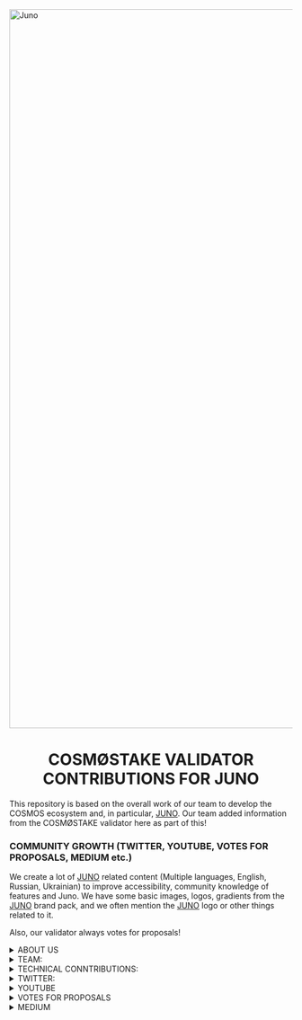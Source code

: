 <img width="1280" alt="Juno" src="https://user-images.githubusercontent.com/86729290/197387749-d7c48458-3cc7-4579-bc87-8c98a49ba67a.png">

# <h1 align="center"> COSMØSTAKE VALIDATOR CONTRIBUTIONS FOR JUNO </a> 


This repository is based on the overall work of our team to develop the COSMOS ecosystem and, in particular, [JUNO](https://www.junonetwork.io/). 
Our team added information from the COSMØSTAKE validator here as part of this!




### COMMUNITY GROWTH (TWITTER, YOUTUBE, VOTES FOR PROPOSALS, MEDIUM etc.) 

We create a lot of [JUNO](https://www.junonetwork.io/) related content (Multiple languages, English, Russian, Ukrainian) to improve accessibility, community knowledge of features and Juno. We have some basic images, logos, gradients from the [JUNO](https://www.junonetwork.io/) brand pack, and we often mention the [JUNO](https://www.junonetwork.io/) logo or other things related to it. 

Also, our validator always votes for proposals!

<details>
<summary>ABOUT US</summary>

- [WEBPAGE](http://cosmostake.com.tilda.ws)
 
</details>

<details>
<summary>TEAM:</summary>

- [Laura Kharkevych](https://github.com/LauraKhar)
- [Max Levush](https://github.com/maxlevush-COINSIDE)
- [Yan Lytvynenko](https://github.com/ZAZIK3)
- [Violetta Markush](https://github.com/vilolaa)
</details>



<details>
<summary>TECHNICAL CONNTRIBUTIONS:</summary>


- We're validator JUNO - [LINK TO COSMØSTAKE VALIDATOR](https://www.mintscan.io/juno/validators/junovaloper1fsa7hy2qgq8xnfpnendmch3v8035529g3cwcms)
<img width="1512" alt="Juno" src="https://user-images.githubusercontent.com/86729290/197390564-5b71fab1-3847-4516-9bef-562ed298bb1c.png">
</details>






<details>
<summary>TWITTER:</summary>


We create a lot of Juno-related content to improve the community's knowledge of features and inform about Juno-related news.
We use the Juno brandbook to match the style of the company. We often mention the [JUNO](https://www.junonetwork.io) logo or other related things.
________________________________________________________________________________________________________________________


- JUNO - THE ECOSYSTEM 

- [LINK TO TWITTER POST](https://twitter.com/COSM0STAKE/status/1590300622032883713?s=20&t=owEPLp3ed9cNXp20hDSD2Q)

![JUNO - THE ECOSYSTEM](https://user-images.githubusercontent.com/86729290/201295727-55cf9c3a-b269-4319-8693-0431ba07c25d.jpeg)
__________________________________________________________________________________________________________________________________________________________

- JUNO WEEKLY RECAP 

- [LINK TO TWITTER POST](https://twitter.com/COSM0STAKE/status/1602580389532418049?s=20&t=gBZF_hAqX5DvoSg3u5OSaQ)

![JUNO WEEKLY RECAP NEW](https://user-images.githubusercontent.com/86792707/215262455-47375e2d-dc7d-4237-9aeb-1faf91f2be49.png)
__________________________________________________________________________________________________________________________________________________________

- JUNO WEEKLY RECAP

- [LINK TO TWITTER POST](https://twitter.com/COSM0STAKE/status/1592105086549123073?s=20&t=9P77ez1SCq5avhA1J84CHA)

![JUNO WEEKLY RECAP](https://user-images.githubusercontent.com/86729290/201641974-0ebb3a72-b9f0-4961-b7bb-dae78d137ee6.png)
__________________________________________________________________________________________________________________________________________________________
  
- JUNO WEEKLY STATISTICS

- [LINK TO TWITTER POST](https://twitter.com/COSM0STAKE/status/1601485779217547265?s=20&t=gBZF_hAqX5DvoSg3u5OSaQ)

![photo_2022-12-10_09-48-20](https://user-images.githubusercontent.com/86792707/215262607-a170013a-be78-49f1-a189-4796c1ab2c01.jpg)
__________________________________________________________________________________________________________________________________________________________
  
- JUNO WEEKLY RECAP

- [LINK TO TWITTER POST](https://twitter.com/COSM0STAKE/status/1585932498827202563?s=20&t=wiy1F5ezev7_tmry9EnnbA)

![JUNO WEEKLY RECAP](https://user-images.githubusercontent.com/86729290/198673268-9a6d8d0c-82a1-4fee-8890-ec9877b5780c.png)

__________________________________________________________________________________________________________________________________________________________
  
- JUNO WEEKLY STATISTICS

- [LINK TO TWITTER POST](https://twitter.com/COSM0STAKE/status/1612081108090331136?s=20&t=gBZF_hAqX5DvoSg3u5OSaQ)

![08 01 23](https://user-images.githubusercontent.com/86792707/215262644-a0058da9-76ea-46c4-81dd-fbe01228ac96.jpg)
__________________________________________________________________________________________________________________________________________________________

- JUNO WEEKLY RECAP

- [LINK TO TWITTER POST](https://twitter.com/COSM0STAKE/status/1577324863999574017?s=20&t=IRevLJMR0pl8s6X3u3A8OA)

![JUNO WEEKLY RECAP](https://user-images.githubusercontent.com/86729290/200125501-44ab76b3-f5c7-432e-987c-f20709e9a90e.png)
__________________________________________________________________________________________________________________________________________________________
  
- CHANGE IN THE SHARE OF JUNO TOKENS AFTER THE HALVING

- [LINK TO TWITTER POST](https://twitter.com/COSM0STAKE/status/1590708520017883139?s=20&t=owEPLp3ed9cNXp20hDSD2Q)

<img width="1757" alt="Frame 407" src="https://user-images.githubusercontent.com/86729290/201297582-202013ea-11d3-4bbd-8958-84fcfb465b79.png">


- JUNO WEEKLY RECAP

- [LINK TO TWITTER POST](https://twitter.com/COSM0STAKE/status/1576499111292870657?s=20&t=IRevLJMR0pl8s6X3u3A8OA)

![JUNO WEEKLY RECAP](https://user-images.githubusercontent.com/86729290/200125639-14a69f42-bda8-478e-a809-966273f453d2.png)
__________________________________________________________________________________________________________________________________________________________

- JUNO WEEKLY RECAP

- [LINK TO TWITTER POST](https://twitter.com/COSM0STAKE/status/1573958502321717253?s=20&t=IRevLJMR0pl8s6X3u3A8OA)

![JUNO WEEKLY RECAP](https://user-images.githubusercontent.com/86729290/200125858-924663dc-b9e6-41f3-add7-58feb48283a2.png)
__________________________________________________________________________________________________________________________________________________________

- JUNO WEEKLY RECAP

- [LINK TO TWITTER POST](https://twitter.com/COSM0STAKE/status/1570008660176166912?s=20&t=IRevLJMR0pl8s6X3u3A8OA)

![JUNO WEEKLY RECAP](https://user-images.githubusercontent.com/86729290/200126154-c10433f2-abb0-4245-aa59-22b695bc3994.png)
__________________________________________________________________________________________________________________________________________________________

- TOP LIQUIDITY POOL ON JUNO

- [LINK TO TWITTER POST](https://twitter.com/COSM0STAKE/status/1576148094537723904?s=20&t=IRevLJMR0pl8s6X3u3A8OA)

![TOP LIQUIDITY POOL ON JUNO](https://user-images.githubusercontent.com/86729290/200125743-39b56984-855e-4fe3-831a-3bfa8b492aa5.png)
__________________________________________________________________________________________________________________________________________________________

- WE CREATE SUGGESTION AND REMINDER FOR VOTIG:

- [LINK TO TWITTER POST](https://twitter.com/COSM0STAKE/status/1573240549066547200?s=20&t=IRevLJMR0pl8s6X3u3A8OA)

![PROPOSAL #40](https://user-images.githubusercontent.com/86729290/200126019-85468766-7c19-43a3-b972-c9fc429c92b8.png)
__________________________________________________________________________________________________________________________________________________________

- COSMOS ECOSYSTEM WEEKLY NEWS 

- [LINK TO TWITTER POST](https://twitter.com/COSM0STAKE/status/1569634751782461442?s=20&t=8BMQgsZa848pu_m3TayiuA)

![COSMOS ECOSYSTEM WEEKLY NEWS](https://user-images.githubusercontent.com/86729290/196038229-db76ead3-dfa0-4043-9224-7d2f16992314.png)
__________________________________________________________________________________________________________________________________________________________


### HER'S THE LIST OF TWITTER MENTIONS FROM [COSMØSTAKE](https://twitter.com/COSM0STAKE) ABOUT [JUNO](https://www.junonetwork.io)

[09.09.2022](https://twitter.com/COSM0STAKE/status/1568218411938811904?s=20&t=IRevLJMR0pl8s6X3u3A8OA), 
[12.09.2022](https://twitter.com/COSM0STAKE/status/1569355743782125569?s=20&t=IRevLJMR0pl8s6X3u3A8OA), 
[13.09.2022](https://twitter.com/COSM0STAKE/status/1569634751782461442?s=20&t=IRevLJMR0pl8s6X3u3A8OA),
[14.09.2022](https://twitter.com/COSM0STAKE/status/1569975867564240896?s=20&t=IRevLJMR0pl8s6X3u3A8OA),
[14.09.2022](https://twitter.com/COSM0STAKE/status/1570008660176166912?s=20&t=IRevLJMR0pl8s6X3u3A8OA),
[16.09.2022](https://twitter.com/COSM0STAKE/status/1570746614972817410?s=20&t=IRevLJMR0pl8s6X3u3A8OA),
[22.09.2022](https://twitter.com/COSM0STAKE/status/1572890234274152448?s=20&t=IRevLJMR0pl8s6X3u3A8OA),
[23.09.2022](https://twitter.com/COSM0STAKE/status/1573240549066547200?s=20&t=IRevLJMR0pl8s6X3u3A8OA),
[25.09.2022](https://twitter.com/COSM0STAKE/status/1573958502321717253?s=20&t=IRevLJMR0pl8s6X3u3A8OA),
[01.10.2022](https://twitter.com/COSM0STAKE/status/1576148094537723904?s=20&t=IRevLJMR0pl8s6X3u3A8OA),
[02.10.2022](https://twitter.com/COSM0STAKE/status/1576499111292870657?s=20&t=IRevLJMR0pl8s6X3u3A8OA),
[04.10.2022](https://twitter.com/COSM0STAKE/status/1577324863999574017?s=20&t=IRevLJMR0pl8s6X3u3A8OA),
[07.10.2022](https://twitter.com/COSM0STAKE/status/1578288724084895744?s=20&t=IRevLJMR0pl8s6X3u3A8OA),
[09.10.2022](https://twitter.com/COSM0STAKE/status/1579034221863407617?s=20&t=IRevLJMR0pl8s6X3u3A8OA),
[13.10.2022](https://twitter.com/COSM0STAKE/status/1580488157438496768?s=20&t=IRevLJMR0pl8s6X3u3A8OA),
[23.10.2022](https://twitter.com/COSM0STAKE/status/1584127295614115840?s=20&t=IRevLJMR0pl8s6X3u3A8OA),
[27.10.2022](https://twitter.com/COSM0STAKE/status/1585531314459000834?s=20&t=IRevLJMR0pl8s6X3u3A8OA),
[28.10.2022](https://twitter.com/COSM0STAKE/status/1585932498827202563?s=20&t=IRevLJMR0pl8s6X3u3A8OA),
[09.11.2022](https://twitter.com/COSM0STAKE/status/1590300622032883713?s=20&t=owEPLp3ed9cNXp20hDSD2Q),
[10.11.2022](https://twitter.com/COSM0STAKE/status/1590708520017883139?s=20&t=owEPLp3ed9cNXp20hDSD2Q),
[14.11.2022](https://twitter.com/COSM0STAKE/status/1592105086549123073?s=20&t=9P77ez1SCq5avhA1J84CHA),
[26.11.2022](https://twitter.com/COSM0STAKE/status/1596430345603514368?s=20&t=pc418VlMkazFgrR7zi1dzw),
[30.11.2022](https://twitter.com/COSM0STAKE/status/1597878011768209408?s=20&t=AgezanTlo7mskhpOSK-KHA),
[02.12.2022](https://twitter.com/COSM0STAKE/status/1598570663844855810?s=20&t=AgezanTlo7mskhpOSK-KHA),
[03.12.2022](https://twitter.com/COSM0STAKE/status/1599051601469091840?s=20&t=AgezanTlo7mskhpOSK-KHA),
[05.12.2022](https://twitter.com/COSM0STAKE/status/1599665028072108032?s=20&t=AgezanTlo7mskhpOSK-KHA),
[05.12.2022](https://twitter.com/COSM0STAKE/status/1599713231987089409?s=20&t=AgezanTlo7mskhpOSK-KHA),
[06.12.2022](https://twitter.com/COSM0STAKE/status/1600174933434310658?s=20&t=3jfMyWOHy_1Nd68-iLVkEg),
[07.12.2022](https://twitter.com/COSM0STAKE/status/1600421062855905285?s=20&t=zzzZUzMZtZ_FfKIEwjlDmQ),
[07.12.2022](https://twitter.com/COSM0STAKE/status/1600426766228549632?s=20&t=s6aFBb--l0c_TtB9Hum1zw),
[10.12.2022](https://twitter.com/COSM0STAKE/status/1601485779217547265?s=20&t=s6aFBb--l0c_TtB9Hum1zw),
[13.12.2022](https://twitter.com/COSM0STAKE/status/1602580389532418049?s=20&t=s6aFBb--l0c_TtB9Hum1zw),
[14.12.2022](https://twitter.com/COSM0STAKE/status/1602973999180431360?s=20&t=s6aFBb--l0c_TtB9Hum1zw),
[22.12.2022](https://twitter.com/COSM0STAKE/status/1605910289794244608?s=20&t=s6aFBb--l0c_TtB9Hum1zw),
[08.01.2023](https://twitter.com/COSM0STAKE/status/1612081108090331136?s=20&t=s6aFBb--l0c_TtB9Hum1zw),
  
 
SOME STATS:

<img width="595" alt="Снимок экрана 2022-11-11 в 10 15" src="https://user-images.githubusercontent.com/86729290/201296525-9b4b2e3a-d9f9-45f6-a607-7a5a81fa8278.png">
</details>





<details>
<summary>YOUTUBE</summary>


- HOW TO STAKE JUNO

- [LINK TO YOUTUBE VIDEO](https://www.youtube.com/watch?v=iTD-F47fzNw&t=55s)

![HOW TO STAKE JUNO](https://user-images.githubusercontent.com/86729290/197390737-7ba1d6c6-4ab6-411c-8085-50294e648242.jpeg)
__________________________________________________________________________________________________________________________________________________________

- WHAT IS JUNO HALVING ?

- [LINK TO YOUTUBE VIDEO](https://www.youtube.com/watch?v=NtDBBVgBLfg&t=27s)

![WHAT IS JUNO HALVING ?](https://user-images.githubusercontent.com/86729290/197390809-598a9eb4-da2c-4e1f-8543-f2b491e01cb7.png)
__________________________________________________________________________________________________________________________________________________________

- $JUNO Introduces Swift Protocol | Launching De-Commerce To The Masses 🤝 Overview News 🔥

- [LINK TO YOUTUBE VIDEO](https://www.youtube.com/watch?v=O2ER2eVJUDo)

![photo_2022-12-02_15-28-57](https://user-images.githubusercontent.com/86729290/205978813-2402116c-8c8e-4c1d-b420-bfbb1431433a.jpg)
__________________________________________________________________________________________________________________________________________________________

- LIQUID STAKING $JUNO 💧 | NEW FEATURES FROM @eris_protocol

- [LINK TO YOUTUBE VIDEO](https://www.youtube.com/watch?v=oTdMlDyoYi8)

![maxresdefault](https://user-images.githubusercontent.com/86729290/205979048-f0ebeb70-f8d3-4257-accd-96bf8a68f219.jpeg)
__________________________________________________________________________________________________________________________________________________________

- $JUNO - INTEGRATES COIN98

- [LINK TO YOUTUBE VIDEO](https://www.youtube.com/watch?v=U5-7wF8Jkeg&t)

![photo_2022-12-01_22-26-04](https://user-images.githubusercontent.com/86729290/205979226-4e190a33-d555-4fcd-83f6-729c6a0a55bf.jpg)
__________________________________________________________________________________________________________________________________________________________

- JUNO - STAKEDROP ⚛️

- [LINK TO YOUTUBE VIDEO](https://www.youtube.com/watch?v=y6fEqDsAwn4&t=17s)

![maxresdefault](https://user-images.githubusercontent.com/86729290/204087182-41bd71d9-1bf5-40b9-8376-0a94b628710a.jpeg)
__________________________________________________________________________________________________________________________________________________________

- JUNO - REVIEW (DAO🕶️ STEP BY STEP GUIDE TO USE THE PLATFORM

- [LINK TO YOUTUBE VIDEO](https://www.youtube.com/watch?v=8xZp7-Uiuaw&t=1s)

![JUNO - REVIEW (DAO🕶️ STEP BY STEP GUIDE TO USE THE PLATFORM](https://user-images.githubusercontent.com/86729290/198672692-0a876c58-105f-4e18-bf59-ffc313fc37b0.jpeg)
__________________________________________________________________________________________________________________________________________________________

- JUNO - TOKENOMICS

- [LINK TO YOUTUBE VIDEO](https://www.youtube.com/watch?v=W3j2XKHi3NQ&t=92s)

![JUNO - TOKENOMICS](https://user-images.githubusercontent.com/86729290/197390922-40f78a61-a186-4801-bdcf-1de3d262120b.jpeg)
__________________________________________________________________________________________________________________________________________________________

- JUNO: OVERVIEW

- [LINK TO YOUTUBE VIDEO](https://www.youtube.com/watch?v=FgUuS7-jQB0&t=28s)

![JUNO: OVERVIEW](https://user-images.githubusercontent.com/86729290/197391017-bf6c88f2-920c-4c04-9de4-bd935a6934fa.jpeg)
__________________________________________________________________________________________________________________________________________________________
</details>


<details>
<summary>VOTES FOR PROPOSALS</summary>

- COSMØSTAKE votes YES on JUNO Proposal #60
Loop Finance - Juno Terra Developer Grant Final Tranche Payment ✔️

- [LINK TO TWITTER POST](https://twitter.com/COSM0STAKE/status/1599665028072108032?s=20&t=Z4KfyTeJdye_4JOeTFN9rw)

![60](https://user-images.githubusercontent.com/86729290/205974606-71ac6a3a-37ce-4691-bc30-dea10bbc6a12.jpg)
__________________________________________________________________________________________________________________________________________________________


- COSMØSTAKE votes YES on JUNO Proposal #61
Sunset Liquditiy Incentives for JunoSwap ✔️

- [LINK TO TWITTER POST](https://twitter.com/COSM0STAKE/status/1599713231987089409?s=20&t=Z4KfyTeJdye_4JOeTFN9rw)

![61](https://user-images.githubusercontent.com/86729290/205975158-fd9da7d7-dadc-4941-afac-47e0fafc3ff8.jpg)
__________________________________________________________________________________________________________________________________________________________


- COSMØSTAKE votes YES on JUNO Proposal #63
Formalise usage of Commonwealth for governance ✔️

- [LINK TO TWITTER POST](https://twitter.com/COSM0STAKE/status/1600421062855905285?s=20&t=WKFFa-7UDjCNs67iNMOrRg)

![photo_2022-12-06_11-09-39](https://user-images.githubusercontent.com/86729290/206144664-dc95ec25-5e74-43c0-870d-f38f5ae9e7f9.jpg)
__________________________________________________________________________________________________________________________________________________________


- COSMØSTAKE votes YES on JUNO Proposal #64
Juno Open Source Funding Policy ✔️

- [LINK TO TWITTER POST](https://twitter.com/COSM0STAKE/status/1600426766228549632?s=20&t=FsN_YPrfMoX3JuYJRXMc3Q)

![photo_2022-12-06_11-09-45](https://user-images.githubusercontent.com/86729290/206146781-f039ca20-cd20-4a32-a5c2-2bdc1e31d14c.jpg)
__________________________________________________________________________________________________________________________________________________________
  
- COSMØSTAKE votes YES on JUNO Proposal #67
Increase Community Tax ✔️

- [LINK TO TWITTER POST](https://twitter.com/COSM0STAKE/status/1602973999180431360?s=20&t=s6aFBb--l0c_TtB9Hum1zw)

![67](https://user-images.githubusercontent.com/86792707/215261480-b26322b7-e1d4-4777-899d-2cda81799db0.jpeg)

__________________________________________________________________________________________________________________________________________________________

- COSMØSTAKE votes YES on JUNO Proposal #72
COMMUNITY CONSENT COSMOS PAY SUPPORTING JUNO ✔️

- [LINK TO TWITTER POST](https://twitter.com/COSM0STAKE/status/1605910289794244608?s=20&t=s6aFBb--l0c_TtB9Hum1zw)

![1](https://user-images.githubusercontent.com/86792707/215261380-3a6994dc-0562-464d-9682-daede3531629.jpg)

__________________________________________________________________________________________________________________________________________________________
</details>



<details>
<summary>MEDIUM</summary>

  
We also created a series of blog posts on Juno in English and Ukrainian (To make it more comfortable for the community to absorb not only video but also visual material) on topics such as:
- We wrote a blog post JUNO DIGEST

Link: [https://link.medium.com/gA5wyYtjIub](https://link.medium.com/gA5wyYtjIub)

![JUNO DIGEST](https://user-images.githubusercontent.com/86729290/200133959-61f0e6ff-7604-4701-b5b6-86cc9c1e5872.png)

__________________________________________________________________________________________________________________________________________________________


- We wrote a blog post JUNO OVERVIEW

Link: [https://link.medium.com/inkw1nejIub](https://link.medium.com/inkw1nejIub)

![JUNO OVERVIEW](https://user-images.githubusercontent.com/86729290/200133731-5766e4a9-218b-4f8e-808b-cc9f0232d095.png)

__________________________________________________________________________________________________________________________________________________________


- Junø on the Osmosis Interchain AMM

Original: [https://link.medium.com/biZdijtcIub](https://link.medium.com/biZdijtcIub)

Ukrainian translation: [https://link.medium.com/l6E83zAcIub](https://link.medium.com/l6E83zAcIub)

![Junø on the Osmosis Interchain AMM](https://user-images.githubusercontent.com/86729290/200129337-c1c42ad0-4563-474d-81bd-a7748c017f5d.png)

__________________________________________________________________________________________________________________________________________________________


- Hack JUNO

Original: [https://link.medium.com/7Civf8ZbIub](https://link.medium.com/7Civf8ZbIub)

Ukrainian translation: [https://link.medium.com/Cj8CTK6bIub](https://link.medium.com/Cj8CTK6bIub)

![Hack JUNO](https://user-images.githubusercontent.com/86729290/200134168-ed80d629-a68b-4308-a93a-7f10f92e515e.png) 

</details>
